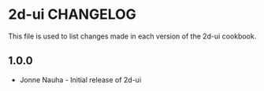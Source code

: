 2d-ui CHANGELOG
===============

This file is used to list changes made in each version of the 2d-ui cookbook.

1.0.0
-----
- Jonne Nauha - Initial release of 2d-ui
